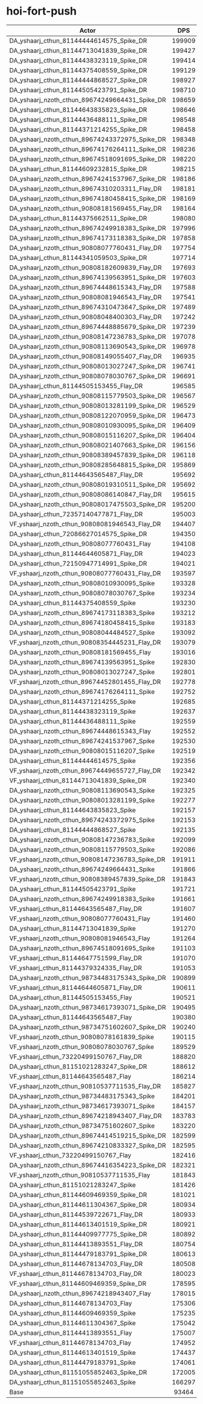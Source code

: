 # hoi-fort-push
| Actor | DPS | Increase |
|---|:---:|:---:|
|DA_yshaarj_cthun_81144444614575_Spike_DR|199909|113.89%|
|DA_yshaarj_cthun_81144713041839_Spike_DR|199427|113.37%|
|DA_yshaarj_cthun_81144438323119_Spike_DR|199414|113.36%|
|DA_yshaarj_cthun_81144375408559_Spike_DR|199129|113.05%|
|DA_yshaarj_cthun_81144444868527_Spike_DR|198927|112.84%|
|DA_yshaarj_cthun_81144505423791_Spike_DR|198710|112.61%|
|DA_yshaarj_nzoth_cthun_89674249664431_Spike_DR|198659|112.55%|
|DA_yshaarj_cthun_81144643835823_Spike_DR|198646|112.54%|
|DA_yshaarj_cthun_81144436488111_Spike_DR|198548|112.43%|
|DA_yshaarj_cthun_81144371214255_Spike_DR|198458|112.34%|
|DA_yshaarj_nzoth_cthun_89674243372975_Spike_DR|198348|112.22%|
|DA_yshaarj_nzoth_cthun_89674176264111_Spike_DR|198236|112.10%|
|DA_yshaarj_nzoth_cthun_89674518091695_Spike_DR|198220|112.08%|
|DA_yshaarj_cthun_81144609232815_Spike_DR|198215|112.08%|
|DA_yshaarj_nzoth_cthun_89674241537967_Spike_DR|198186|112.05%|
|DA_yshaarj_nzoth_cthun_89674310203311_Flay_DR|198181|112.04%|
|DA_yshaarj_nzoth_cthun_89674180458415_Spike_DR|198169|112.03%|
|DA_yshaarj_nzoth_cthun_90808181569455_Flay_DR|198164|112.02%|
|DA_yshaarj_cthun_81144375662511_Spike_DR|198080|111.93%|
|DA_yshaarj_nzoth_cthun_89674249918383_Spike_DR|197996|111.84%|
|DA_yshaarj_nzoth_cthun_89674173118383_Spike_DR|197858|111.69%|
|DA_yshaarj_nzoth_cthun_90808077760431_Flay_DR|197754|111.58%|
|DA_yshaarj_cthun_81144341059503_Spike_DR|197714|111.54%|
|DA_yshaarj_nzoth_cthun_90808182609839_Flay_DR|197693|111.52%|
|DA_yshaarj_nzoth_cthun_89674139563951_Spike_DR|197603|111.42%|
|DA_yshaarj_nzoth_cthun_89674448615343_Flay_DR|197588|111.41%|
|DA_yshaarj_nzoth_cthun_90808081946543_Flay_DR|197541|111.36%|
|DA_yshaarj_nzoth_cthun_89674310473647_Spike_DR|197489|111.30%|
|DA_yshaarj_nzoth_cthun_90808048400303_Flay_DR|197242|111.04%|
|DA_yshaarj_nzoth_cthun_89674448885679_Spike_DR|197239|111.03%|
|DA_yshaarj_nzoth_cthun_90808147236783_Spike_DR|197078|110.86%|
|DA_yshaarj_nzoth_cthun_90808113690543_Spike_DR|196978|110.75%|
|DA_yshaarj_nzoth_cthun_90808149055407_Flay_DR|196935|110.71%|
|DA_yshaarj_nzoth_cthun_90808013027247_Spike_DR|196741|110.50%|
|DA_yshaarj_nzoth_cthun_90808078030767_Spike_DR|196691|110.45%|
|DA_yshaarj_cthun_81144505153455_Flay_DR|196585|110.33%|
|DA_yshaarj_nzoth_cthun_90808115779503_Spike_DR|196567|110.31%|
|DA_yshaarj_nzoth_cthun_90808013281199_Spike_DR|196529|110.27%|
|DA_yshaarj_nzoth_cthun_90808122070959_Spike_DR|196473|110.21%|
|DA_yshaarj_nzoth_cthun_90808010930095_Spike_DR|196409|110.14%|
|DA_yshaarj_nzoth_cthun_90808015116207_Spike_DR|196404|110.14%|
|DA_yshaarj_nzoth_cthun_90808021407663_Spike_DR|196156|109.87%|
|DA_yshaarj_nzoth_cthun_90808389457839_Spike_DR|196118|109.83%|
|DA_yshaarj_nzoth_cthun_90808285648815_Spike_DR|195869|109.57%|
|DA_yshaarj_cthun_81144643565487_Flay_DR|195692|109.38%|
|DA_yshaarj_nzoth_cthun_90808019310511_Spike_DR|195692|109.38%|
|DA_yshaarj_nzoth_cthun_90808086140847_Flay_DR|195615|109.29%|
|DA_yshaarj_nzoth_cthun_90808017475503_Spike_DR|195200|108.85%|
|DA_yshaarj_cthun_72357140477871_Flay_DR|195003|108.64%|
|VF_yshaarj_nzoth_cthun_90808081946543_Flay_DR|194407|108.00%|
|DA_yshaarj_cthun_72086627014575_Spike_DR|194350|107.94%|
|DA_yshaarj_nzoth_cthun_90808077760431_Flay|194108|107.68%|
|DA_yshaarj_cthun_81144644605871_Flay_DR|194023|107.59%|
|DA_yshaarj_cthun_72150947714991_Spike_DR|194021|107.59%|
|VF_yshaarj_nzoth_cthun_90808077760431_Flay_DR|193597|107.14%|
|DA_yshaarj_nzoth_cthun_90808010930095_Spike|193328|106.85%|
|DA_yshaarj_nzoth_cthun_90808078030767_Spike|193234|106.75%|
|DA_yshaarj_cthun_81144375408559_Spike|193230|106.74%|
|DA_yshaarj_nzoth_cthun_89674173118383_Spike|193212|106.72%|
|DA_yshaarj_nzoth_cthun_89674180458415_Spike|193183|106.69%|
|DA_yshaarj_nzoth_cthun_90808044484527_Spike|193092|106.60%|
|VF_yshaarj_nzoth_cthun_90808354445231_Flay_DR|193079|106.58%|
|DA_yshaarj_nzoth_cthun_90808181569455_Flay|193016|106.51%|
|DA_yshaarj_nzoth_cthun_89674139563951_Spike|192830|106.31%|
|DA_yshaarj_nzoth_cthun_90808013027247_Spike|192801|106.28%|
|VF_yshaarj_nzoth_cthun_89674452801455_Flay_DR|192778|106.26%|
|DA_yshaarj_nzoth_cthun_89674176264111_Spike|192752|106.23%|
|DA_yshaarj_cthun_81144371214255_Spike|192685|106.16%|
|DA_yshaarj_cthun_81144438323119_Spike|192637|106.11%|
|DA_yshaarj_cthun_81144436488111_Spike|192559|106.02%|
|DA_yshaarj_nzoth_cthun_89674448615343_Flay|192552|106.02%|
|DA_yshaarj_nzoth_cthun_89674241537967_Spike|192530|105.99%|
|DA_yshaarj_nzoth_cthun_90808015116207_Spike|192519|105.98%|
|DA_yshaarj_cthun_81144444614575_Spike|192356|105.81%|
|VF_yshaarj_nzoth_cthun_89674449655727_Flay_DR|192342|105.79%|
|VF_yshaarj_cthun_81144713041839_Spike_DR|192340|105.79%|
|DA_yshaarj_nzoth_cthun_90808113690543_Spike|192325|105.77%|
|DA_yshaarj_nzoth_cthun_90808013281199_Spike|192277|105.72%|
|DA_yshaarj_cthun_81144643835823_Spike|192157|105.59%|
|DA_yshaarj_nzoth_cthun_89674243372975_Spike|192153|105.59%|
|DA_yshaarj_cthun_81144444868527_Spike|192135|105.57%|
|DA_yshaarj_nzoth_cthun_90808147236783_Spike|192099|105.53%|
|DA_yshaarj_nzoth_cthun_90808115779503_Spike|192086|105.52%|
|VF_yshaarj_nzoth_cthun_90808147236783_Spike_DR|191911|105.33%|
|DA_yshaarj_nzoth_cthun_89674249664431_Spike|191866|105.28%|
|VF_yshaarj_nzoth_cthun_90808389457839_Spike_DR|191843|105.26%|
|DA_yshaarj_cthun_81144505423791_Spike|191721|105.13%|
|DA_yshaarj_nzoth_cthun_89674249918383_Spike|191661|105.06%|
|VF_yshaarj_cthun_81144643565487_Flay_DR|191607|105.01%|
|VF_yshaarj_nzoth_cthun_90808077760431_Flay|191460|104.85%|
|DA_yshaarj_cthun_81144713041839_Spike|191270|104.65%|
|VF_yshaarj_nzoth_cthun_90808081946543_Flay|191264|104.64%|
|DA_yshaarj_nzoth_cthun_89674518091695_Spike|191103|104.47%|
|VF_yshaarj_cthun_81144647751599_Flay_DR|191070|104.43%|
|VF_yshaarj_cthun_81144379324335_Flay_DR|191053|104.41%|
|DA_yshaarj_nzoth_cthun_98734483175343_Spike_DR|190899|104.25%|
|VF_yshaarj_cthun_81144644605871_Flay_DR|190611|103.94%|
|DA_yshaarj_cthun_81144505153455_Flay|190521|103.84%|
|DA_yshaarj_nzoth_cthun_98734617393071_Spike_DR|190495|103.82%|
|DA_yshaarj_cthun_81144643565487_Flay|190380|103.69%|
|DA_yshaarj_nzoth_cthun_98734751602607_Spike_DR|190240|103.54%|
|VF_yshaarj_nzoth_cthun_90808078161839_Spike|190115|103.41%|
|VF_yshaarj_nzoth_cthun_90808078030767_Spike|189529|102.78%|
|VF_yshaarj_cthun_73220499150767_Flay_DR|188820|102.02%|
|DA_yshaarj_cthun_81151021283247_Spike_DR|188612|101.80%|
|VF_yshaarj_cthun_81144643565487_Flay|186214|99.24%|
|VF_yshaarj_nzoth_cthun_90810537711535_Flay_DR|185827|98.82%|
|DA_yshaarj_nzoth_cthun_98734483175343_Spike|184201|97.08%|
|DA_yshaarj_nzoth_cthun_98734617393071_Spike|184157|97.04%|
|DA_yshaarj_nzoth_cthun_89674218943407_Flay_DR|183783|96.64%|
|DA_yshaarj_nzoth_cthun_98734751602607_Spike|183220|96.03%|
|DA_yshaarj_nzoth_cthun_89674414519215_Spike_DR|182599|95.37%|
|DA_yshaarj_nzoth_cthun_89674210833327_Spike_DR|182595|95.36%|
|VF_yshaarj_cthun_73220499150767_Flay|182416|95.17%|
|DA_yshaarj_nzoth_cthun_89674416354223_Spike_DR|182321|95.07%|
|VF_yshaarj_nzoth_cthun_90810537711535_Flay|181843|94.56%|
|DA_yshaarj_cthun_81151021283247_Spike|181426|94.11%|
|DA_yshaarj_cthun_81144609469359_Spike_DR|181021|93.68%|
|DA_yshaarj_cthun_81144611304367_Spike_DR|180934|93.59%|
|DA_yshaarj_cthun_81144539722671_Flay_DR|180933|93.59%|
|DA_yshaarj_cthun_81144613401519_Spike_DR|180921|93.57%|
|DA_yshaarj_cthun_81144409977775_Spike_DR|180892|93.54%|
|DA_yshaarj_cthun_81144413893551_Flay_DR|180754|93.39%|
|DA_yshaarj_cthun_81144479183791_Spike_DR|180613|93.24%|
|DA_yshaarj_cthun_81144678134703_Flay_DR|180508|93.13%|
|VF_yshaarj_cthun_81144678134703_Flay_DR|180023|92.61%|
|VF_yshaarj_cthun_81144609469359_Spike_DR|178595|91.08%|
|DA_yshaarj_nzoth_cthun_89674218943407_Flay|178015|90.46%|
|DA_yshaarj_cthun_81144678134703_Flay|175306|87.57%|
|DA_yshaarj_cthun_81144609469359_Spike|175235|87.49%|
|DA_yshaarj_cthun_81144611304367_Spike|175042|87.28%|
|DA_yshaarj_cthun_81144413893551_Flay|175007|87.25%|
|VF_yshaarj_cthun_81144678134703_Flay|174952|87.19%|
|DA_yshaarj_cthun_81144613401519_Spike|174437|86.64%|
|DA_yshaarj_cthun_81144479183791_Spike|174061|86.23%|
|DA_yshaarj_cthun_81151055852463_Spike_DR|172005|84.03%|
|DA_yshaarj_cthun_81151055852463_Spike|166297|77.93%|
|Base|93464|0.00%|
